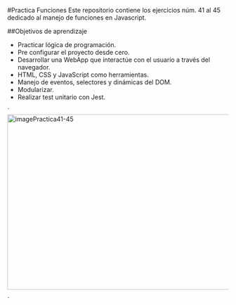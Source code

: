 #Practica Funciones
Este repositorio contiene los ejercicios núm. 41 al 45 dedicado al manejo de funciones en Javascript.
 
##Objetivos de aprendizaje
- Practicar lógica de programación.
- Pre configurar el proyecto desde cero.
- Desarrollar una WebApp que interactúe con el usuario a través del navegador.
- HTML, CSS y JavaScript como herramientas.
- Manejo de eventos, selectores y dinámicas del DOM.
- Modularizar.
- Realizar test unitario con Jest.

`<img src="https://live.staticflickr.com/65535/51103487754_cc5e0e772f_z.jpg" width="640" height="399" alt="imagePractica41-45">

`
